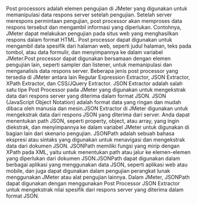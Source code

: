 
Post processors adalah elemen pengujian di JMeter yang digunakan untuk memanipulasi data respons server setelah pengujian. Setelah server merespons permintaan pengujian, post processor akan memproses data respons tersebut dan mengambil informasi yang diperlukan.
Contohnya, JMeter dapat melakukan pengujian pada situs web yang menghasilkan respons dalam format HTML. Post processor dapat digunakan untuk mengambil data spesifik dari halaman web, seperti judul halaman, teks pada tombol, atau data formulir, dan menyimpannya ke dalam variabel JMeter.Post processor dapat digunakan bersamaan dengan elemen pengujian lain, seperti sampler dan listener, untuk memanipulasi dan menganalisis data respons server. Beberapa jenis post processor yang tersedia di JMeter antara lain Regular Expression Extractor, JSON Extractor, XPath Extractor, dan CSS/JQuery Extractor. 
JSON Extractor adalah salah satu tipe Post Processor pada JMeter yang digunakan untuk mengekstrak data dari respons server yang diterima dalam format JSON. JSON (JavaScript Object Notation) adalah format data yang ringan dan mudah dibaca oleh manusia dan mesin.JSON Extractor di JMeter digunakan untuk mengekstrak data dari respons JSON yang diterima dari server. Anda dapat menentukan path JSON, seperti property, object, atau array, yang ingin diekstrak, dan menyimpannya ke dalam variabel JMeter untuk digunakan di bagian lain dari skenario pengujian.
JSONPath adalah sebuah bahasa ekspresi atau sintaks yang digunakan untuk menavigasi dan mengekstrak data dari dokumen JSON. JSONPath memiliki fungsi yang mirip dengan XPath pada XML, yaitu untuk menentukan path atau jalur ke elemen-elemen yang diperlukan dari dokumen JSON.JSONPath dapat digunakan dalam berbagai aplikasi yang menggunakan data JSON, seperti aplikasi web atau mobile, dan juga dapat digunakan dalam pengujian perangkat lunak menggunakan JMeter atau alat pengujian lainnya. Dalam JMeter, JSONPath dapat digunakan dengan menggunakan Post Processor JSON Extractor untuk mengekstrak nilai spesifik dari respons server yang diterima dalam format JSON.
